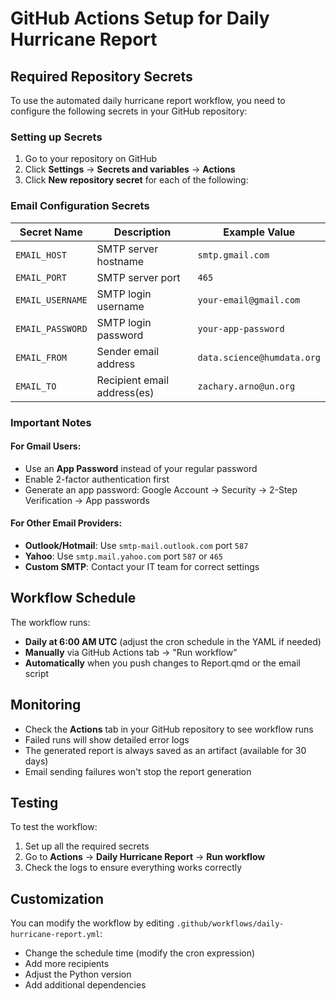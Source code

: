 # GitHub Actions Setup for Daily Hurricane Report

## Required Repository Secrets

To use the automated daily hurricane report workflow, you need to configure the following secrets in your GitHub repository:

### Setting up Secrets
1. Go to your repository on GitHub
2. Click **Settings** → **Secrets and variables** → **Actions**
3. Click **New repository secret** for each of the following:

### Email Configuration Secrets

| Secret Name | Description | Example Value |
|-------------|-------------|---------------|
| `EMAIL_HOST` | SMTP server hostname | `smtp.gmail.com` |
| `EMAIL_PORT` | SMTP server port | `465` |
| `EMAIL_USERNAME` | SMTP login username | `your-email@gmail.com` |
| `EMAIL_PASSWORD` | SMTP login password | `your-app-password` |
| `EMAIL_FROM` | Sender email address | `data.science@humdata.org` |
| `EMAIL_TO` | Recipient email address(es) | `zachary.arno@un.org` |

### Important Notes

#### For Gmail Users:
- Use an **App Password** instead of your regular password
- Enable 2-factor authentication first
- Generate an app password: Google Account → Security → 2-Step Verification → App passwords

#### For Other Email Providers:
- **Outlook/Hotmail**: Use `smtp-mail.outlook.com` port `587`
- **Yahoo**: Use `smtp.mail.yahoo.com` port `587` or `465`
- **Custom SMTP**: Contact your IT team for correct settings

## Workflow Schedule

The workflow runs:
- **Daily at 6:00 AM UTC** (adjust the cron schedule in the YAML if needed)
- **Manually** via GitHub Actions tab → "Run workflow"
- **Automatically** when you push changes to Report.qmd or the email script

## Monitoring

- Check the **Actions** tab in your GitHub repository to see workflow runs
- Failed runs will show detailed error logs
- The generated report is always saved as an artifact (available for 30 days)
- Email sending failures won't stop the report generation

## Testing

To test the workflow:
1. Set up all the required secrets
2. Go to **Actions** → **Daily Hurricane Report** → **Run workflow**
3. Check the logs to ensure everything works correctly

## Customization

You can modify the workflow by editing `.github/workflows/daily-hurricane-report.yml`:
- Change the schedule time (modify the cron expression)
- Add more recipients
- Adjust the Python version
- Add additional dependencies
